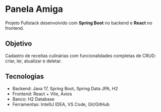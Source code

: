 # Panela Amiga

Projeto Fullstack desenvolvido com **Spring Boot** no backend e **React** no frontend.

## Objetivo
Cadastro de receitas culinárias com funcionalidades completas de CRUD: criar, ler, atualizar e deletar.

## Tecnologias
- Backend: Java 17, Spring Boot, Spring Data JPA, H2
- Frontend: React + Vite, Axios
- Banco: H2 Database
- Ferramentas: IntelliJ IDEA, VS Code, Git/GitHub